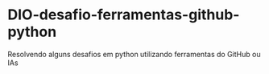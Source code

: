 # DIO-desafio-ferramentas-github-python
Resolvendo alguns desafios em python utilizando ferramentas do GitHub ou IAs
